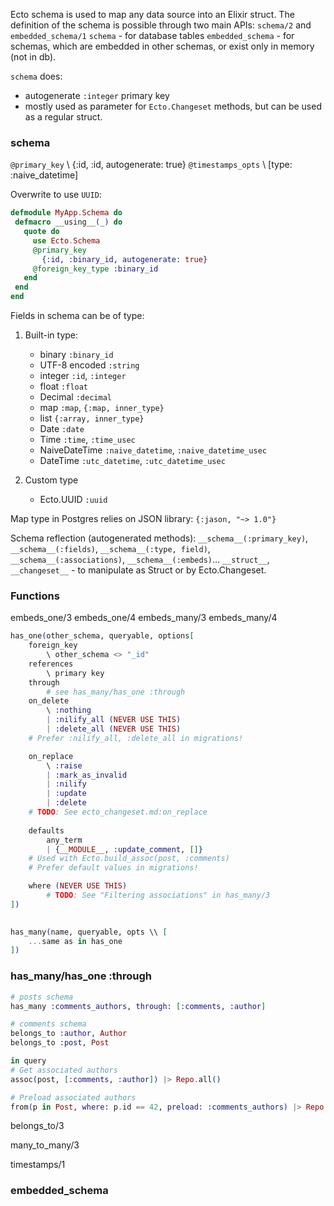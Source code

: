 
 Ecto schema is used to map any data source into an Elixir struct.
 The definition of the schema is possible through two main APIs: `schema/2` and `embedded_schema/1`
 `schema` - for database tables
 `embedded_schema` - for schemas, which are embedded in other schemas, or exist only in memory (not in db).

 `schema` does:
 - autogenerate `:integer` primary key
 - mostly used as parameter for `Ecto.Changeset` methods, but can be used as a regular struct.

 ### schema
 `@primary_key` \ {:id, :id, autogenerate: true}
 `@timestamps_opts` \ [type: :naive_datetime]

Overwrite to use `UUID`:
 ```elixir
defmodule MyApp.Schema do
  defmacro __using__(_) do
    quote do
      use Ecto.Schema
      @primary_key 
        {:id, :binary_id, autogenerate: true}
      @foreign_key_type :binary_id
    end
  end
end
 ```
Fields in schema can be of type:
1. Built-in type:
    - binary `:binary_id` 
    - UTF-8 encoded `:string`
    - integer `:id`, `:integer` 
    - float `:float` 
    - Decimal `:decimal` 
    - map `:map`, `{:map, inner_type}` 
    - list `{:array, inner_type}` 
    - Date `:date` 
    - Time `:time`, `:time_usec` 
    - NaiveDateTime `:naive_datetime`, `:naive_datetime_usec` 
    - DateTime `:utc_datetime`, `:utc_datetime_usec`

2. Custom type
    - Ecto.UUID `:uuid`

Map type in Postgres relies on JSON library:
`{:jason, "~> 1.0"}`

Schema reflection (autogenerated methods):
`__schema__(:primary_key)`, `__schema__(:fields)`, `__schema__(:type, field)`, `__schema__(:associations)`, `__schema__(:embeds)`...
`__struct__`, `__changeset__` - to manipulate as Struct or by Ecto.Changeset.
 
 
 ### Functions

embeds_one/3
embeds_one/4
embeds_many/3
embeds_many/4

```elixir
has_one(other_schema, queryable, options[
    foreign_key
        \ other_schema <> "_id"
    references 
        \ primary key
    through
        # see has_many/has_one :through
    on_delete
        \ :nothing
        | :nilify_all (NEVER USE THIS)
        | :delete_all (NEVER USE THIS)
    # Prefer :nilify_all, :delete_all in migrations!

    on_replace
        \ :raise
        | :mark_as_invalid
        | :nilify
        | :update
        | :delete
    # TODO: See ecto_changeset.md:on_replace
    
    defaults
        any_term
        | {__MODULE__, :update_comment, []}
    # Used with Ecto.build_assoc(post, :comments)
    # Prefer default values in migrations!

    where (NEVER USE THIS)
        # TODO: See "Filtering associations" in has_many/3  
])
    
```

```elixir
has_many(name, queryable, opts \\ [
    ...same as in has_one
])
```

###  has_many/has_one :through
```elixir
# posts schema
has_many :comments_authors, through: [:comments, :author]

# comments schema
belongs_to :author, Author
belongs_to :post, Post

in query
# Get associated authors
assoc(post, [:comments, :author]) |> Repo.all()

# Preload associated authors
from(p in Post, where: p.id == 42, preload: :comments_authors) |> Repo.all()
```



belongs_to/3

many_to_many/3

timestamps/1
 
 ### embedded_schema

